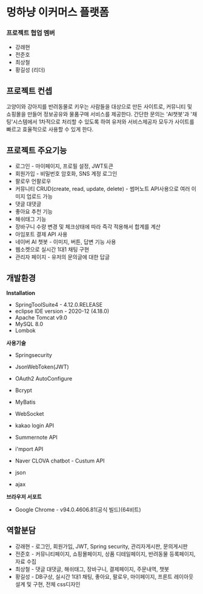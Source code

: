 
# 멍하냥 이커머스 플랫폼

### 프로젝트 협업 멤버

- 강래현
- 전준호
- 최상철
- 황길성 (리더)



## 프로젝트 컨셉

   고양이와 강아지를 반려동물로 키우는 사람들을 대상으로 만든 사이트로,  커뮤니티 및 쇼핑몰을 만들어 정보공유와 물품구매 서비스를 제공한다.  간단한 문의는 'AI챗봇'과 '채팅'시스템에서 1차적으로 처리할 수 있도록 하여  유저와 서비스제공자 모두가 사이트를 빠르고 효율적으로 사용할 수 있게 한다. 



## 프로젝트 주요기능

- 로그인 - 마이페이지, 프로필 설정, JWT토큰
- 회원가입 - 비밀번호 암호화, SNS 계정 로그인  
- 팔로우 언팔로우
- 커뮤니티 CRUD(create, read, update, delete) - 썸머노트 API사용으로 여러 이미지 업로드 가능
- 댓글 대댓글
- 좋아요 추천 기능
- 해쉬태그 기능
- 장바구니 수량 변경 및 체크상태에 따라 즉각 적용해서 합계를 계산
- 아임포트 결제 API 사용
- 네이버 AI 챗봇 - 이미지, 버튼, 답변 기능 사용
- 웹소켓으로 실시간 1대1 채팅 구현
- 관리자 페이지 - 유저의 문의글에 대한 답글



## 개발환경

 **Installation**

- SpringToolSuite4 - 4.12.0.RELEASE
- eclipse IDE version - 2020-12 (4.18.0)
- Apache Tomcat v9.0
- MySQL 8.0
- Lombok



**사용기술**

- Springsecurity

- JsonWebToken(JWT)

- OAuth2 AutoConfigure

- Bcrypt

- MyBatis

- WebSocket

- kakao login API

- Summernote API

- i'mport API

- Naver CLOVA chatbot - Custum API

- json

- ajax

  

**브라우저 서포트**

- Google Chrome - v94.0.4606.81(공식 빌드)(64비트)





## 역할분담

- 강래현 - 로그인, 회원가입, JWT, Spring security, 관리자게시판, 문의게시판
- 전준호 - 커뮤니티페이지, 쇼핑몰페이지, 상품 디테일페이지, 반려동물 등록페이지, 자료 수집
- 최상철 - 댓글 대댓글, 해쉬태그, 장바구니, 결제페이지, 주문내역, 챗봇
- 황길성 - DB구상, 실시간 1대1 채팅, 좋아요, 팔로우, 마이페이지, 프론트 레이아웃 설계 및 구현, 전체 css디자인



